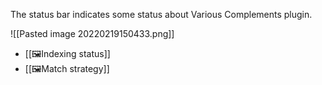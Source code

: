 The status bar indicates some status about Various Complements plugin.

![[Pasted image 20220219150433.png]]

- [[🖼️Indexing status]]
- [[🖼️Match strategy]]
